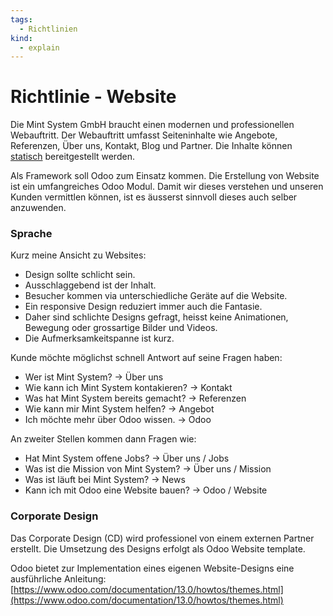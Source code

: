 ```yaml
---
tags:
  - Richtlinien
kind:
  - explain
---
```

# Richtlinie - Website

Die Mint System GmbH braucht einen modernen und professionellen Webauftritt. Der Webauftritt umfasst Seiteninhalte wie Angebote, Referenzen, Über uns, Kontakt, Blog und Partner. Die Inhalte können [statisch](https://www.keycdn.com/support/difference-between-static-and-dynamic "https://www.keycdn.com/support/difference-between-static-and-dynamic") bereitgestellt werden.

Als Framework soll Odoo zum Einsatz kommen. Die Erstellung von Website ist ein umfangreiches Odoo Modul. Damit wir dieses verstehen und unseren Kunden vermittlen können, ist es äusserst sinnvoll dieses auch selber anzuwenden.

### Sprache

Kurz meine Ansicht zu Websites:

* Design sollte schlicht sein.
* Ausschlaggebend ist der Inhalt.
* Besucher kommen via unterschiedliche Geräte auf die Website.
* Ein responsive Design reduziert immer auch die Fantasie.
* Daher sind schlichte Designs gefragt, heisst keine Animationen, Bewegung oder grossartige Bilder und Videos.
* Die Aufmerksamkeitspanne ist kurz.

Kunde möchte möglichst schnell Antwort auf seine Fragen haben:

* Wer ist Mint System? -> Über uns
* Wie kann ich Mint System kontakieren? -> Kontakt
* Was hat Mint System bereits gemacht? -> Referenzen
* Wie kann mir Mint System helfen? -> Angebot
* Ich möchte mehr über Odoo wissen. -> Odoo

An zweiter Stellen kommen dann Fragen wie:

* Hat Mint System offene Jobs? -> Über uns / Jobs
* Was ist die Mission von Mint System? -> Über uns / Mission
* Was ist läuft bei Mint System? -> News
* Kann ich mit Odoo eine Website bauen? -> Odoo / Website

### Corporate Design

Das Corporate Design (CD) wird professionel von einem externen Partner erstellt. Die Umsetzung des Designs erfolgt als Odoo Website template.

Odoo bietet zur Implementation eines eigenen Website-Designs eine ausführliche Anleitung: [https://www.odoo.com/documentation/13.0/howtos/themes.html](https://www.odoo.com/documentation/13.0/howtos/themes.html)